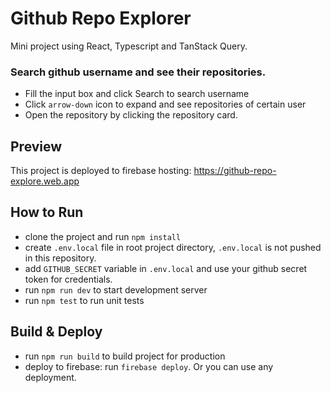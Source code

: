 # Github Repo Explorer

Mini project using React, Typescript and TanStack Query.
 
### Search github username and see their repositories.
- Fill the input box and click Search to search username
- Click `arrow-down` icon to expand and see repositories of certain user
- Open the repository by clicking the repository card.

## Preview
This project is deployed to firebase hosting: https://github-repo-explore.web.app

## How to Run
- clone the project and run `npm install`
- create `.env.local` file in root project directory, `.env.local` is not pushed in this repository.
- add `GITHUB_SECRET` variable in `.env.local` and use your github secret token for credentials.
- run `npm run dev` to start development server
- run `npm test` to run unit tests

## Build & Deploy
- run `npm run build` to build project for production
- deploy to firebase: run `firebase deploy`. Or you can use any deployment.